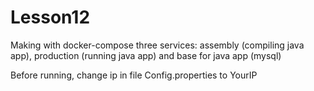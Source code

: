 # Lesson12
Making with docker-compose three services: assembly (compiling java app), production (running java app) and base for java app (mysql)

Before running, change ip in file Config.properties to YourIP
